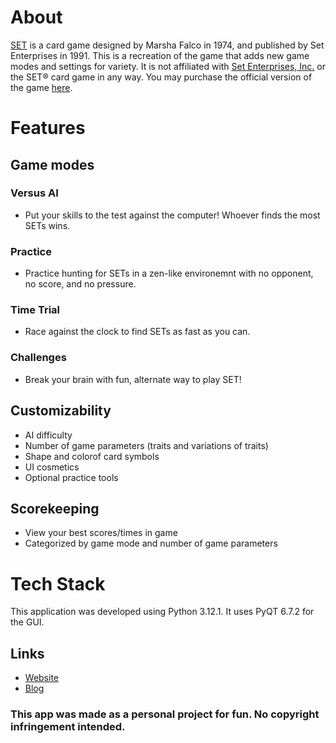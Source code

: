 # About
[SET](https://en.wikipedia.org/wiki/Set_(card_game)) is a card game designed by Marsha Falco in 1974, and published by Set Enterprises in 1991. This is a recreation of the game that adds new game modes and settings for variety. It is not affiliated with [Set Enterprises, Inc.](https://www.setgame.com/) or the SET® card game in any way. You may purchase the official version of the game [here](https://www.playmonster.com/product/set/).

# Features
## Game modes

### Versus AI
- Put your skills to the test against the computer! Whoever finds the most SETs wins.

### Practice
- Practice hunting for SETs in a zen-like environemnt with no opponent, no score, and no pressure.

### Time Trial
- Race against the clock to find SETs as fast as you can.

### Challenges
- Break your brain with fun, alternate way to play SET!

## Customizability
- AI difficulty
- Number of game parameters (traits and variations of traits)
- Shape and colorof card symbols
- UI cosmetics
- Optional practice tools

## Scorekeeping
- View your best scores/times in game
- Categorized by game mode and number of game parameters

# Tech Stack
This application was developed using Python 3.12.1. It uses PyQT 6.7.2 for the GUI.

## Links

- [Website](https://personalportfolio-three-pi.vercel.app/)
- [Blog](https://personalportfolio-three-pi.vercel.app/blog/set)

### This app was made as a personal project for fun. No copyright infringement intended.
